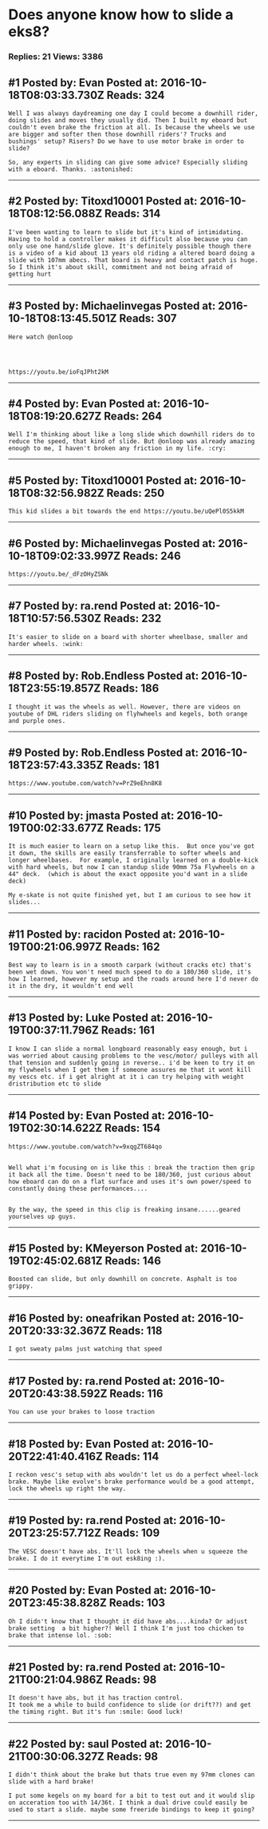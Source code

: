 # Does anyone know how to slide a eks8?

### Replies: 21 Views: 3386

## \#1 Posted by: Evan Posted at: 2016-10-18T08:03:33.730Z Reads: 324

```
Well I was always daydreaming one day I could become a downhill rider, doing slides and moves they usually did. Then I built my eboard but couldn't even brake the friction at all. Is because the wheels we use are bigger and softer then those downhill riders'? Trucks and bushings' setup? Risers? Do we have to use motor brake in order to slide?

So, any experts in sliding can give some advice? Especially sliding with a eboard. Thanks. :astonished:
```

---
## \#2 Posted by: Titoxd10001 Posted at: 2016-10-18T08:12:56.088Z Reads: 314

```
I've been wanting to learn to slide but it's kind of intimidating. Having to hold a controller makes it difficult also because you can only use one hand/slide glove. It's definitely possible though there is a video of a kid about 13 years old riding a altered board doing a slide with 107mm abecs. That board is heavy and contact patch is huge. So I think it's about skill, commitment and not being afraid of getting hurt
```

---
## \#3 Posted by: Michaelinvegas Posted at: 2016-10-18T08:13:45.501Z Reads: 307

```
Here watch @onloop

 


https://youtu.be/ioFqJPht2kM
```

---
## \#4 Posted by: Evan Posted at: 2016-10-18T08:19:20.627Z Reads: 264

```
Well I'm thinking about like a long slide which downhill riders do to reduce the speed, that kind of slide. But @onloop was already amazing enough to me, I haven't broken any friction in my life. :cry:
```

---
## \#5 Posted by: Titoxd10001 Posted at: 2016-10-18T08:32:56.982Z Reads: 250

```
This kid slides a bit towards the end https://youtu.be/uQePl0S5kkM
```

---
## \#6 Posted by: Michaelinvegas Posted at: 2016-10-18T09:02:33.997Z Reads: 246

```
https://youtu.be/_dFzOHyZSNk
```

---
## \#7 Posted by: ra.rend Posted at: 2016-10-18T10:57:56.530Z Reads: 232

```
It's easier to slide on a board with shorter wheelbase, smaller and harder wheels. :wink:
```

---
## \#8 Posted by: Rob.Endless Posted at: 2016-10-18T23:55:19.857Z Reads: 186

```
I thought it was the wheels as well. However, there are videos on youtube of DHL riders sliding on flyhwheels and kegels, both orange and purple ones.
```

---
## \#9 Posted by: Rob.Endless Posted at: 2016-10-18T23:57:43.335Z Reads: 181

```
https://www.youtube.com/watch?v=PrZ9eEhn8K8
```

---
## \#10 Posted by: jmasta Posted at: 2016-10-19T00:02:33.677Z Reads: 175

```
It is much easier to learn on a setup like this.  But once you've got it down, the skills are easily transferrable to softer wheels and longer wheelbases.  For example, I originally learned on a double-kick with hard wheels, but now I can standup slide 90mm 75a Flywheels on a 44" deck.  (which is about the exact opposite you'd want in a slide deck)

My e-skate is not quite finished yet, but I am curious to see how it slides...
```

---
## \#11 Posted by: racidon Posted at: 2016-10-19T00:21:06.997Z Reads: 162

```
Best way to learn is in a smooth carpark (without cracks etc) that's been wet down. You won't need much speed to do a 180/360 slide, it's how I learned, however my setup and the roads around here I'd never do it in the dry, it wouldn't end well
```

---
## \#13 Posted by: Luke Posted at: 2016-10-19T00:37:11.796Z Reads: 161

```
I know I can slide a normal longboard reasonably easy enough, but i was worried about causing problems to the vesc/motor/ pulleys with all that tension and suddenly going in reverse.. i'd be keen to try it on my flywheels when I get them if someone assures me that it wont kill my vescs etc. if i get alright at it i can try helping with weight dristribution etc to slide
```

---
## \#14 Posted by: Evan Posted at: 2016-10-19T02:30:14.622Z Reads: 154

```
https://www.youtube.com/watch?v=9xqgZT684qo


Well what i'm focusing on is like this : break the traction then grip it back all the time. Doesn't need to be 180/360, just curious about how eboard can do on a flat surface and uses it's own power/speed to constantly doing these performances....


By the way, the speed in this clip is freaking insane......geared yourselves up guys.
```

---
## \#15 Posted by: KMeyerson Posted at: 2016-10-19T02:45:02.681Z Reads: 146

```
Boosted can slide, but only downhill on concrete. Asphalt is too grippy.
```

---
## \#16 Posted by: oneafrikan Posted at: 2016-10-20T20:33:32.367Z Reads: 118

```
I got sweaty palms just watching that speed
```

---
## \#17 Posted by: ra.rend Posted at: 2016-10-20T20:43:38.592Z Reads: 116

```
You can use your brakes to loose traction
```

---
## \#18 Posted by: Evan Posted at: 2016-10-20T22:41:40.416Z Reads: 114

```
I reckon vesc's setup with abs wouldn't let us do a perfect wheel-lock brake. Maybe like evolve's brake performance would be a good attempt, lock the wheels up right the way.
```

---
## \#19 Posted by: ra.rend Posted at: 2016-10-20T23:25:57.712Z Reads: 109

```
The VESC doesn't have abs. It'll lock the wheels when u squeeze the brake. I do it everytime I'm out esk8ing :).
```

---
## \#20 Posted by: Evan Posted at: 2016-10-20T23:45:38.828Z Reads: 103

```
Oh I didn't know that I thought it did have abs....kinda? Or adjust brake setting  a bit higher?! Well I think I'm just too chicken to brake that intense lol. :sob:
```

---
## \#21 Posted by: ra.rend Posted at: 2016-10-21T00:21:04.986Z Reads: 98

```
It doesn't have abs, but it has traction control. 
It took me a while to build confidence to slide (or drift??) and get the timing right. But it's fun :smile: Good luck!
```

---
## \#22 Posted by: saul Posted at: 2016-10-21T00:30:06.327Z Reads: 98

```
I didn't think about the brake but thats true even my 97mm clones can slide with a hard brake!

I put some kegels on my board for a bit to test out and it would slip on acceration too with 14/36t. I think a dual drive could easily be used to start a slide. maybe some freeride bindings to keep it going?
```

---
